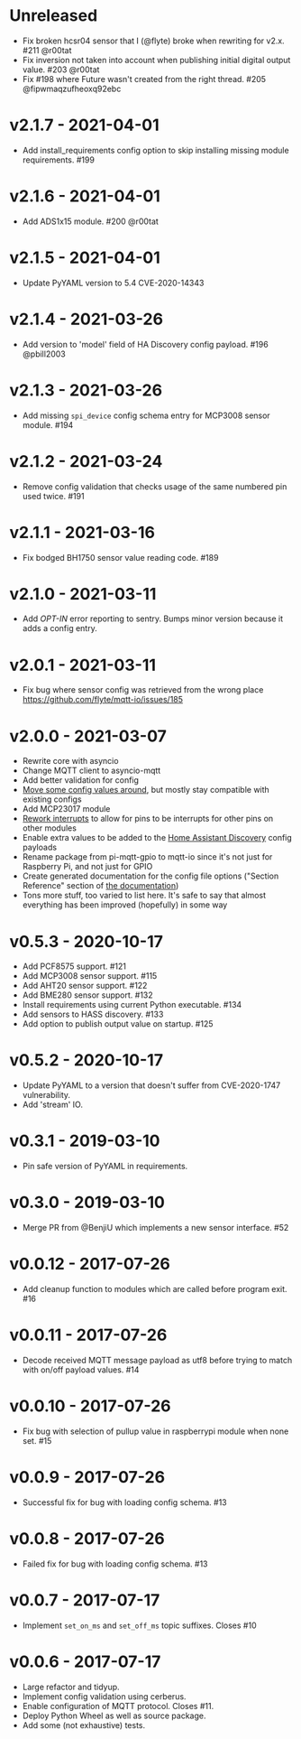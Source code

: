 Unreleased
==========
- Fix broken hcsr04 sensor that I (@flyte) broke when rewriting for v2.x. #211 @r00tat
- Fix inversion not taken into account when publishing initial digital output value. #203 @r00tat
- Fix #198 where Future wasn't created from the right thread. #205 @fipwmaqzufheoxq92ebc

v2.1.7 - 2021-04-01
===================
- Add install_requirements config option to skip installing missing module requirements. #199

v2.1.6 - 2021-04-01
===================
- Add ADS1x15 module. #200 @r00tat

v2.1.5 - 2021-04-01
===================
- Update PyYAML version to 5.4 CVE-2020-14343

v2.1.4 - 2021-03-26
===================
- Add version to 'model' field of HA Discovery config payload. #196 @pbill2003

v2.1.3 - 2021-03-26
===================
- Add missing `spi_device` config schema entry for MCP3008 sensor module. #194

v2.1.2 - 2021-03-24
===================
- Remove config validation that checks usage of the same numbered pin used twice. #191

v2.1.1 - 2021-03-16
===================
- Fix bodged BH1750 sensor value reading code. #189

v2.1.0 - 2021-03-11
===================
- Add *OPT-IN* error reporting to sentry. Bumps minor version because it adds a config entry.

v2.0.1 - 2021-03-11
===================
- Fix bug where sensor config was retrieved from the wrong place https://github.com/flyte/mqtt-io/issues/185

v2.0.0 - 2021-03-07
===================
- Rewrite core with asyncio
- Change MQTT client to asyncio-mqtt
- Add better validation for config
- [Move some config values around](https://flyte.github.io/mqtt-io/#/config/v2-changes), but mostly stay compatible with existing configs
- Add MCP23017 module
- [Rework interrupts](https://flyte.github.io/mqtt-io/#/config/interrupts) to allow for pins to be interrupts for other pins on other modules
- Enable extra values to be added to the [Home Assistant Discovery](https://flyte.github.io/mqtt-io/#/config/ha_discovery) config payloads
- Rename package from pi-mqtt-gpio to mqtt-io since it's not just for Raspberry Pi, and not just for GPIO
- Create generated documentation for the config file options ("Section Reference" section of [the documentation](https://flyte.github.io/mqtt-io/#/))
- Tons more stuff, too varied to list here. It's safe to say that almost everything has been improved (hopefully) in some way

v0.5.3 - 2020-10-17
===================
- Add PCF8575 support. #121
- Add MCP3008 sensor support. #115
- Add AHT20 sensor support. #122
- Add BME280 sensor support. #132
- Install requirements using current Python executable. #134
- Add sensors to HASS discovery. #133
- Add option to publish output value on startup. #125

v0.5.2 - 2020-10-17
===================
- Update PyYAML to a version that doesn't suffer from CVE-2020-1747 vulnerability.
- Add 'stream' IO.

v0.3.1 - 2019-03-10
===================
- Pin safe version of PyYAML in requirements.

v0.3.0 - 2019-03-10
===================
- Merge PR from @BenjiU which implements a new sensor interface. #52

v0.0.12 - 2017-07-26
====================
- Add cleanup function to modules which are called before program exit. #16

v0.0.11 - 2017-07-26
====================
- Decode received MQTT message payload as utf8 before trying to match with on/off payload values. #14

v0.0.10 - 2017-07-26
====================
- Fix bug with selection of pullup value in raspberrypi module when none set. #15

v0.0.9 - 2017-07-26
===================
- Successful fix for bug with loading config schema. #13

v0.0.8 - 2017-07-26
===================
- Failed fix for bug with loading config schema. #13

v0.0.7 - 2017-07-17
===================

- Implement `set_on_ms` and `set_off_ms` topic suffixes. Closes #10

v0.0.6 - 2017-07-17
===================

- Large refactor and tidyup.
- Implement config validation using cerberus.
- Enable configuration of MQTT protocol. Closes #11.
- Deploy Python Wheel as well as source package.
- Add some (not exhaustive) tests.
